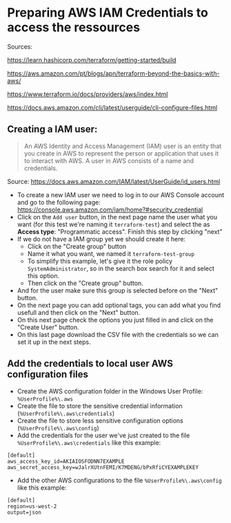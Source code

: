 # Preparing AWS IAM Credentials to access the ressources
Sources:

https://learn.hashicorp.com/terraform/getting-started/build

https://aws.amazon.com/pt/blogs/apn/terraform-beyond-the-basics-with-aws/

https://www.terraform.io/docs/providers/aws/index.html

https://docs.aws.amazon.com/cli/latest/userguide/cli-configure-files.html

## Creating a IAM user:
> An AWS Identity and Access Management (IAM) user is an entity that you create in AWS to represent the person or application that uses it to interact with AWS. A user in AWS consists of a name and credentials.

Source: https://docs.aws.amazon.com/IAM/latest/UserGuide/id_users.html

 * To create a new IAM user we need to log in to our AWS Console account and go to the following page: https://console.aws.amazon.com/iam/home?#security_credential
 * Click on the `Add user` button, in the next page name the user what you want (for this test we're naming it `terraform-test`) and select the as **Access type**: "Programmatic access". Finish this step by clicking "next"
 * If we do not have a IAM group yet we should create it here:
    * Click on the "Create group" button
	* Name it what you want, we named it `terraform-test-group`
	* To simplify this example, let's give it the role policy `SystemAdministrator`, so in the search box search for it and select this option.
	* Then click on the "Create group" button.
 * And for the user make sure this group is selected before on the "Next" button.
 * On the next page you can add optional tags, you can add what you find usefull and then click on the "Next" button.
 * On this next page check the options you just filled in and click on the "Create User" button.
 * On this last page download the CSV file with the credentials so we can set it up in the next steps.
 
## Add the credentials to local user AWS configuration files

 * Create the AWS configuration folder in the Windows User Profile: `%UserProfile%\.aws`
 * Create the file to store the sensitive credential information (`%UserProfile%\.aws\credentials`)
 * Create the file to store less sensitive configuration options (`%UserProfile%\.aws\config`)
 * Add the credentials for the user we've just created to the file `%UserProfile%\.aws\credentials` like this example:
 ```
[default]
aws_access_key_id=AKIAIOSFODNN7EXAMPLE
aws_secret_access_key=wJalrXUtnFEMI/K7MDENG/bPxRfiCYEXAMPLEKEY
 ```
 
 * Add the other AWS configurations to the file `%UserProfile%\.aws\config` like this example:
 ```
[default]
region=us-west-2
output=json
 ```
 
